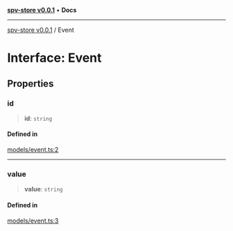 [**spv-store v0.0.1**](../README.md) • **Docs**

***

[spv-store v0.0.1](../globals.md) / Event

# Interface: Event

## Properties

### id

> **id**: `string`

#### Defined in

[models/event.ts:2](https://github.com/shruggr/ts-casemod-spv/blob/e76938ede3d1388f9d1a1c2ddcbe0c172bd9233b/src/models/event.ts#L2)

***

### value

> **value**: `string`

#### Defined in

[models/event.ts:3](https://github.com/shruggr/ts-casemod-spv/blob/e76938ede3d1388f9d1a1c2ddcbe0c172bd9233b/src/models/event.ts#L3)
